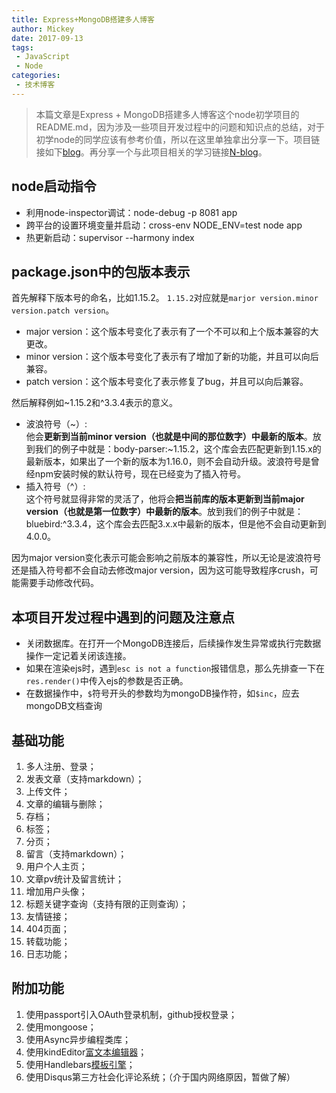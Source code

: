 ```yaml
---
title: Express+MongoDB搭建多人博客
author: Mickey
date: 2017-09-13
tags:
 - JavaScript
 - Node
categories:
 - 技术博客
---
```


> 本篇文章是Express + MongoDB搭建多人博客这个node初学项目的README.md，因为涉及一些项目开发过程中的问题和知识点的总结，对于初学node的同学应该有参考价值，所以在这里单独拿出分享一下。项目链接如下[<i class="icon-github-alt"></i>blog][3]。再分享一个与此项目相关的学习链接[<i class="icon-hand-right"></i>N-blog][4]。

## node启动指令
 - 利用node-inspector调试：node-debug -p 8081 app
 - 跨平台的设置环境变量并启动：cross-env NODE_ENV=test node app
 - 热更新启动：supervisor --harmony index
 
## package.json中的包版本表示
首先解释下版本号的命名，比如1.15.2。
  `1.15.2`对应就是`marjor version.minor version.patch version`。
  
  - major version：这个版本号变化了表示有了一个不可以和上个版本兼容的大更改。
  - minor version：这个版本号变化了表示有了增加了新的功能，并且可以向后兼容。
  - patch version：这个版本号变化了表示修复了bug，并且可以向后兼容。

然后解释例如~1.15.2和^3.3.4表示的意义。

  - 波浪符号（~）:  
    他会**更新到当前minor version（也就是中间的那位数字）中最新的版本**。放到我们的例子中就是：body-parser:~1.15.2，这个库会去匹配更新到1.15.x的最新版本，如果出了一个新的版本为1.16.0，则不会自动升级。波浪符号是曾经npm安装时候的默认符号，现在已经变为了插入符号。
  - 插入符号（^）:  
    这个符号就显得非常的灵活了，他将会**把当前库的版本更新到当前major version（也就是第一位数字）中最新的版本**。放到我们的例子中就是：bluebird:^3.3.4，这个库会去匹配3.x.x中最新的版本，但是他不会自动更新到4.0.0。
  
因为major version变化表示可能会影响之前版本的兼容性，所以无论是波浪符号还是插入符号都不会自动去修改major version，因为这可能导致程序crush，可能需要手动修改代码。
 
 
## 本项目开发过程中遇到的问题及注意点
 - 关闭数据库。在打开一个MongoDB连接后，后续操作发生异常或执行完数据操作一定记着关闭该连接。
 - 如果在渲染ejs时，遇到`esc is not a function`报错信息，那么先排查一下在`res.render()`中传入ejs的参数是否正确。
 - 在数据操作中，`$`符号开头的参数均为mongoDB操作符，如`$inc`，应去mongoDB文档查询
 
## 基础功能
 1. 多人注册、登录；
 2. 发表文章（支持markdown）；
 3. 上传文件；
 4. 文章的编辑与删除；
 5. 存档；
 6. 标签；
 7. 分页；
 8. 留言（支持markdown）；
 9. 用户个人主页；
 10. 文章pv统计及留言统计；
 11. 增加用户头像；
 12. 标题关键字查询（支持有限的正则查询）；
 13. 友情链接；
 14. 404页面；
 15. 转载功能；
 16. 日志功能；
 
## 附加功能
 1. 使用passport引入OAuth登录机制，github授权登录；
 2. 使用mongoose；
 3. 使用Async异步编程类库；
 4. 使用kindEditor[富文本编辑器](http://kindeditor.net/demo.php)；
 5. 使用Handlebars[模板引擎](http://handlebarsjs.com/)；
 6. 使用Disqus第三方社会化评论系统；（介于国内网络原因，暂做了解）



  [1]: https://mickeywang.com
  [2]: https://www.zhihu.com/people/laughingHome
  [3]: https://github.com/Mickey-Wang/blog
  [4]: https://maninboat.gitbooks.io/n-blog/content
